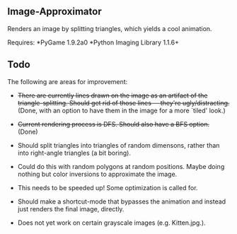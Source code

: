 ## Image-Approximator

Renders an image by splitting triangles, which yields a cool animation.

Requires: 
*PyGame 1.9.2a0
*Python Imaging Library 1.1.6+

## Todo

The following are areas for improvement:

* ~~There are currently lines drawn on the image as an artifact of the triangle-splitting. Should get rid of those lines -- they're ugly/distracting.~~
(Done, with an option to have them in the image for a more `tiled' look.)

* ~~Current rendering process is DFS. Should also have a BFS option.~~
(Done)

* Should split triangles into triangles of random dimensons, rather than into right-angle triangles (a bit boring).

* Could do this with random polygons at random positions. Maybe doing nothing but color inversions to approximate the image.

* This needs to be speeded up! Some optimization is called for.

* Should make a shortcut-mode that bypasses the animation and instead just renders the final image, directly.

* Does not yet work on certain grayscale images (e.g. Kitten.jpg.).
